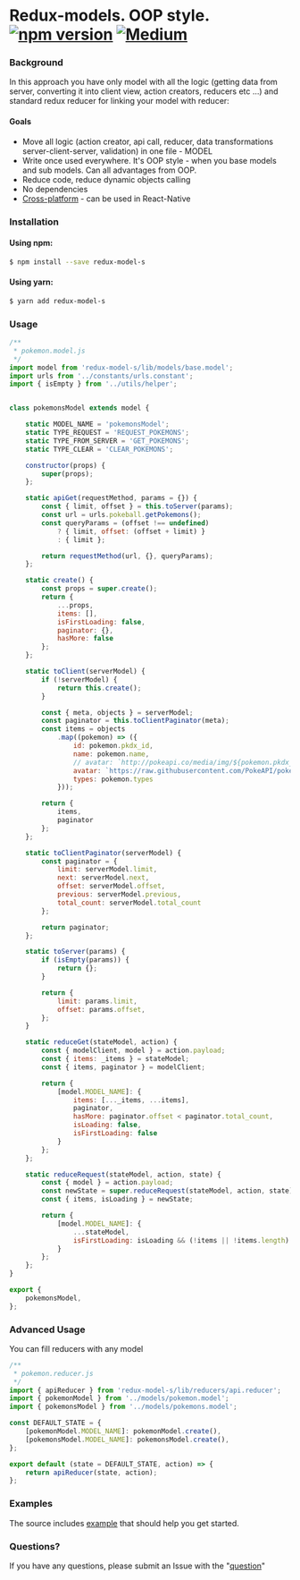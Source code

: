 # Redux-models. OOP style. [![npm version](https://img.shields.io/npm/v/redux-model-s.svg?style=flat-square)](https://www.npmjs.com/package/redux-model-s) [![Medium](https://img.shields.io/badge/blog-medium-brightgreen.svg)](https://medium.com/@kobernikyura/redux-models-oop-style-8ffb56d0098a#.fishkkfyg)

### Background
In this approach you have only model with all the logic (getting data from server, converting it into client view, action creators, reducers etc …) and standard redux reducer for linking your model with reducer:

#### Goals
- Move all logic (action creator, api call, reducer, data transformations server-client-server, validation) in one file - MODEL
- Write once used everywhere. It's OOP style - when you base models and sub models. Can all advantages from OOP.
- Reduce code, reduce dynamic objects calling
- No dependencies
- [Cross-platform](#platform-support) - can be used in React-Native

### Installation
#### Using npm:
```sh
$ npm install --save redux-model-s
```
#### Using yarn:
```sh
$ yarn add redux-model-s
```
### Usage
```javascript
/**
 * pokemon.model.js
 */
import model from 'redux-model-s/lib/models/base.model';
import urls from '../constants/urls.constant';
import { isEmpty } from '../utils/helper';


class pokemonsModel extends model {

    static MODEL_NAME = 'pokemonsModel';
    static TYPE_REQUEST = 'REQUEST_POKEMONS';
    static TYPE_FROM_SERVER = 'GET_POKEMONS';
    static TYPE_CLEAR = 'CLEAR_POKEMONS';

    constructor(props) {
        super(props);
    };

    static apiGet(requestMethod, params = {}) {
        const { limit, offset } = this.toServer(params);
        const url = urls.pokeball.getPokemons();
        const queryParams = (offset !== undefined)
            ? { limit, offset: (offset + limit) }
            : { limit };

        return requestMethod(url, {}, queryParams);
    };

    static create() {
        const props = super.create();
        return {
            ...props,
            items: [],
            isFirstLoading: false,
            paginator: {},
            hasMore: false
        };
    };

    static toClient(serverModel) {
        if (!serverModel) {
            return this.create();
        }

        const { meta, objects } = serverModel;
        const paginator = this.toClientPaginator(meta);
        const items = objects
            .map((pokemon) => ({
                id: pokemon.pkdx_id,
                name: pokemon.name,
                // avatar: `http://pokeapi.co/media/img/${pokemon.pkdx_id}.png`,
                avatar: `https://raw.githubusercontent.com/PokeAPI/pokeapi/master/data/v2/sprites/pokemon/model/${pokemon.pkdx_id}.png`,
                types: pokemon.types
            }));

        return {
            items,
            paginator
        };
    };

    static toClientPaginator(serverModel) {
        const paginator = {
            limit: serverModel.limit,
            next: serverModel.next,
            offset: serverModel.offset,
            previous: serverModel.previous,
            total_count: serverModel.total_count
        };

        return paginator;
    };

    static toServer(params) {
        if (isEmpty(params)) {
            return {};
        }

        return {
            limit: params.limit,
            offset: params.offset,
        };
    }

    static reduceGet(stateModel, action) {
        const { modelClient, model } = action.payload;
        const { items: _items } = stateModel;
        const { items, paginator } = modelClient;

        return {
            [model.MODEL_NAME]: {
                items: [..._items, ...items],
                paginator,
                hasMore: paginator.offset < paginator.total_count,
                isLoading: false,
                isFirstLoading: false
            }
        };
    };

    static reduceRequest(stateModel, action, state) {
        const { model } = action.payload;
        const newState = super.reduceRequest(stateModel, action, state)[model.MODEL_NAME];
        const { items, isLoading } = newState;

        return {
            [model.MODEL_NAME]: {
                ...stateModel,
                isFirstLoading: isLoading && (!items || !items.length)
            }
        };
    };
}

export {
    pokemonsModel,
};
```

### Advanced Usage
You can fill reducers with any model

```js
/**
 * pokemon.reducer.js
 */
import { apiReducer } from 'redux-model-s/lib/reducers/api.reducer';
import { pokemonModel } from '../models/pokemon.model';
import { pokemonsModel } from '../models/pokemons.model';

const DEFAULT_STATE = {
    [pokemonModel.MODEL_NAME]: pokemonModel.create(),
    [pokemonsModel.MODEL_NAME]: pokemonsModel.create(),
};

export default (state = DEFAULT_STATE, action) => {
    return apiReducer(state, action);
};
```

### Examples
The source includes [example](/examples) that should help you get started. 

### Questions?
If you have any questions, please submit an Issue with the "[question](https://github.com/ophite/redux-model-s/issues)"
